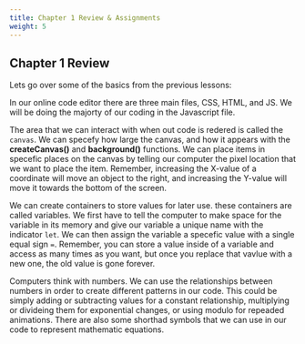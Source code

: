 ```yaml
---
title: Chapter 1 Review & Assignments
weight: 5
---
```

## Chapter 1 Review

Lets go over some of the basics from the previous lessons:

In our online code editor there are three main files, CSS, HTML, and JS. We will be doing the majorty of our coding in the Javascript file. 

The area that we can interact with when out code is redered is called the `canvas`. We can specefy how large the canvas, and how it appears with the **createCanvas()** and **background()** functions. We can place items in specefic places on the canvas by telling our computer the pixel location that we want to place the item. Remember, increasing the X-value of a coordinate will move an object to the right, and increasing the Y-value will move it towards the bottom of the screen.

We can create containers to store values for later use. these containers are called variables. We first have to tell the computer to make space for the variable in its memory and give our variable a unique name with the indicator `let`. We can then assign the variable a specefic value with a single equal sign `=`. Remember, you can store a value inside of a variable and access as many times as you want, but once you replace that vavlue with a new one, the old value is gone forever. 

Computers think with numbers. We can use the relationships between numbers in order to create different patterns in our code. This could be simply adding or subtracting values for a constant relationship, multiplying or divideing them for exponential changes, or using modulo for repeaded animations. There are also some shorthad symbols that we can use in our code to represent mathematic equations.

